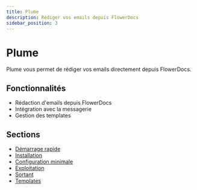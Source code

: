 ```yaml
---
title: Plume
description: Rédiger vos emails depuis FlowerDocs
sidebar_position: 3
---
```


# Plume

Plume vous permet de rédiger vos emails directement depuis FlowerDocs.

## Fonctionnalités

- Rédaction d'emails depuis FlowerDocs
- Intégration avec la messagerie
- Gestion des templates

## Sections

- [Démarrage rapide](./getting-started)
- [Installation](./install)
- [Configuration minimale](./minimal-config)
- [Exploitation](./exploit)
- [Sortant](./outgoing)
- [Templates](./templates)